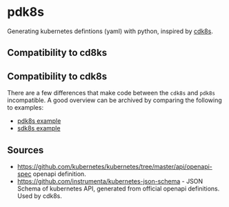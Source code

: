 # pdk8s

Generating kubernetes defintions (yaml) with python, inspired by [cdk8s](https://github.com/awslabs/cdk8s).


## Compatibility to cd8ks


## Compatibility to cdk8s

There are a few differences that make code between the `cdk8s` and `pdk8s` incompatible.  A good overview can be archived by comparing the following to examples:

 * [pdk8s example](https://github.com/awslabs/cdk8s/blob/master/docs/getting-started/python.md#importing-constructs-for-the-kubernetes-api)
 * [sdk8s example](https://github.com/FlorianLudwig/pdk8s/blob/master/example/hello_world.py)



## Sources

 * https://github.com/kubernetes/kubernetes/tree/master/api/openapi-spec openapi definition.
 * https://github.com/instrumenta/kubernetes-json-schema - JSON Schema of kubernetes API, generated from official openapi definitions.  Used by cdk8s.

